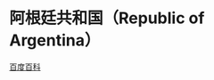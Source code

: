 # 阿根廷共和国（Republic of Argentina）

[百度百科](https://baike.baidu.com/item/%E9%98%BF%E6%A0%B9%E5%BB%B7/77652)